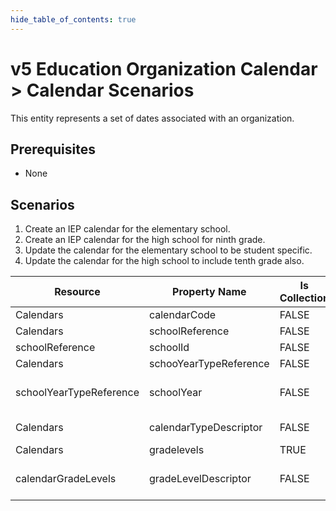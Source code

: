 ```yaml
---
hide_table_of_contents: true
---
```


# v5 Education Organization Calendar > Calendar Scenarios

This entity represents a set of dates associated with an organization.

## Prerequisites

* None

## Scenarios

1. Create an IEP calendar for the elementary school.
2. Create an IEP calendar for the high school for ninth grade.
3. Update the calendar for the elementary school to be student specific.
4. Update the calendar for the high school to include tenth grade also.

| Resource                | Property Name          | Is Collection | Data Type              | Required    | Scenario 1: POST      | Scenario 2: POST      | Scenario 3: PUT       | Scenario 4: PUT                 |
| ----------------------- | ---------------------- | ------------- | ---------------------- | ----------- | --------------------- | --------------------- | --------------------- | ------------------------------- |
| Calendars               | calendarCode           | FALSE         | string                 | REQUIRED    | 107SS111111           | IEP001                | 107SS111111           | IEP001                          |
| Calendars               | schoolReference        | FALSE         | schoolReference        | REQUIRED    |                       |                       |                       |                                 |
| schoolReference         | schoolId               | FALSE         | integer                | REQUIRED    | 255901107             | 255901001             | 255901107             | 255901001                       |
| Calendars               | schooYearTypeReference | FALSE         | schooYearTypeReference | REQUIRED    |                       |                       |                       |                                 |
| schoolYearTypeReference | schoolYear             | FALSE         | int                    | REQUIRED    | [Current School Year] | [Current School Year] | [Current School Year] | [Current School Year]           |
| Calendars               | calendarTypeDescriptor | FALSE         | calendarTypeDescriptor | REQUIRED    | IEP                   | IEP                   | **Student Specific**  | IEP                             |
| Calendars               | gradelevels            | TRUE          | gradeLevels[]          | CONDITIONAL |                       |                       |                       |                                 |
| calendarGradeLevels     | gradeLevelDescriptor   | FALSE         | string                 | CONDITIONAL |                       | Ninth grade           |                       | Ninth grade<br/>**Tenth grade** |
